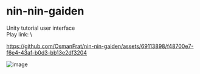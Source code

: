 # nin-nin-gaiden
Unity tutorial user interface\
Play link: \




https://github.com/OsmanFrat/nin-nin-gaiden/assets/69113898/f48700e7-f6e4-43af-b0d3-bb13e2df3204


![image](https://github.com/OsmanFrat/nin-nin-gaiden/assets/69113898/f454e181-44c2-4f0f-a308-4bdf42f251e2)

